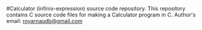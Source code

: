 #Calculator (infinix-expression) source code repository.
This repository contains C source code files for making a Calculator program in C.
Author's email: royarnaudb@gmail.com